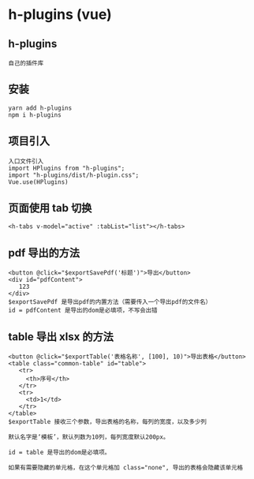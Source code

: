 # h-plugins (vue)

## h-plugins

```
自己的插件库
```

## 安装

```
yarn add h-plugins
npm i h-plugins
```

## 项目引入

```
入口文件引入
import HPlugins from "h-plugins";
import "h-plugins/dist/h-plugin.css";
Vue.use(HPlugins)
```

## 页面使用 tab 切换

```
<h-tabs v-model="active" :tabList="list"></h-tabs>
```

## pdf 导出的方法

```
<button @click="$exportSavePdf('标题')">导出</button>
<div id="pdfContent">
   123
</div>
$exportSavePdf 是导出pdf的内置方法（需要传入一个导出pdf的文件名）
id = pdfContent 是导出的dom是必填项，不写会出错
```

## table 导出 xlsx 的方法

```
<button @click="$exportTable('表格名称', [100], 10)">导出表格</button>
<table class="common-table" id="table">
   <tr>
     <th>序号</th>
   </tr>
   <tr>
     <td>1</td>
   </tr>
</table>
$exportTable 接收三个参数，导出表格的名称，每列的宽度，以及多少列

默认名字是‘模板’，默认列数为10列，每列宽度默认200px。

id = table 是导出的dom是必填项。

如果有需要隐藏的单元格，在这个单元格加 class="none", 导出的表格会隐藏该单元格
```
